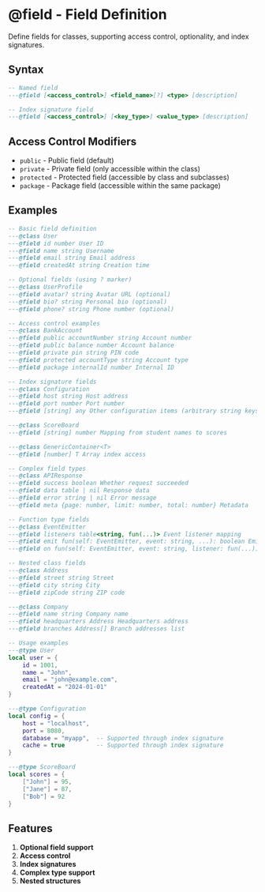 # @field - Field Definition

Define fields for classes, supporting access control, optionality, and index signatures.

## Syntax

```lua
-- Named field
---@field [<access_control>] <field_name>[?] <type> [description]

-- Index signature field
---@field [<access_control>] [<key_type>] <value_type> [description]
```

## Access Control Modifiers

- `public` - Public field (default)
- `private` - Private field (only accessible within the class)
- `protected` - Protected field (accessible by class and subclasses)
- `package` - Package field (accessible within the same package)

## Examples

```lua
-- Basic field definition
---@class User
---@field id number User ID
---@field name string Username
---@field email string Email address
---@field createdAt string Creation time

-- Optional fields (using ? marker)
---@class UserProfile
---@field avatar? string Avatar URL (optional)
---@field bio? string Personal bio (optional)
---@field phone? string Phone number (optional)

-- Access control examples
---@class BankAccount
---@field public accountNumber string Account number
---@field public balance number Account balance
---@field private pin string PIN code
---@field protected accountType string Account type
---@field package internalId number Internal ID

-- Index signature fields
---@class Configuration
---@field host string Host address
---@field port number Port number
---@field [string] any Other configuration items (arbitrary string keys)

---@class ScoreBoard
---@field [string] number Mapping from student names to scores

---@class GenericContainer<T>
---@field [number] T Array index access

-- Complex field types
---@class APIResponse
---@field success boolean Whether request succeeded
---@field data table | nil Response data
---@field error string | nil Error message
---@field meta {page: number, limit: number, total: number} Metadata

-- Function type fields
---@class EventEmitter
---@field listeners table<string, fun(...)> Event listener mapping
---@field emit fun(self: EventEmitter, event: string, ...): boolean Emit event
---@field on fun(self: EventEmitter, event: string, listener: fun(...)): nil Register listener

-- Nested class fields
---@class Address
---@field street string Street
---@field city string City
---@field zipCode string ZIP code

---@class Company
---@field name string Company name
---@field headquarters Address Headquarters address
---@field branches Address[] Branch addresses list

-- Usage examples
---@type User
local user = {
    id = 1001,
    name = "John",
    email = "john@example.com",
    createdAt = "2024-01-01"
}

---@type Configuration
local config = {
    host = "localhost",
    port = 8080,
    database = "myapp",  -- Supported through index signature
    cache = true         -- Supported through index signature
}

---@type ScoreBoard
local scores = {
    ["John"] = 95,
    ["Jane"] = 87,
    ["Bob"] = 92
}
```

## Features

1. **Optional field support**
2. **Access control**
3. **Index signatures**
4. **Complex type support**
5. **Nested structures**
